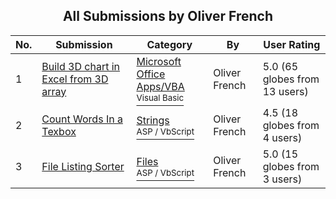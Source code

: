 ﻿<div align="center">

## All Submissions by Oliver French

</div>

No.  | Submission | Category | By   | User Rating
---- | ---------- | -------- | ---- | -----------
1 | [Build 3D chart in Excel from 3D array<br />](https://github.com/Planet-Source-Code/oliver-french-build-3d-chart-in-excel-from-3d-array__1-36512) | [Microsoft Office Apps/VBA<br /><sup>Visual Basic</sup>](../ByCategory/microsoft-office-apps-vba__1-42.md) | Oliver French | 5.0 (65 globes from 13 users)
2 | [Count Words In a Texbox<br />](https://github.com/Planet-Source-Code/oliver-french-count-words-in-a-texbox__4-6662) | [Strings<br /><sup>ASP / VbScript</sup>](../ByCategory/strings__4-26.md) | Oliver French | 4.5 (18 globes from 4 users)
3 | [File Listing Sorter<br />](https://github.com/Planet-Source-Code/oliver-french-file-listing-sorter__4-7847) | [Files<br /><sup>ASP / VbScript</sup>](../ByCategory/files__4-2.md) | Oliver French | 5.0 (15 globes from 3 users)
